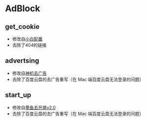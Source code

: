# AdBlock

## get_cookie

- 修改自[小白配置](https://github.com/Orz-3/QuantumultX/blob/master/JS_GetCookie.conf)
- 去除了404的链接

## advertsing

- 修改自[神机去广告](https://github.com/ConnersHua/RuleGo/blob/master/Surge/Module/Block/Advertising.sgmodule)
- 去除了百度云盘的去广告重写（在 Mac 端百度云盘无法登录的问题）

## start_up

- 修改自[墨鱼去开屏v2.0](https://github.com/ddgksf2013/Rewrite/blob/master/AdBlock/StartUp.conf)
- 去除了百度云盘的去广告重写（在 Mac 端百度云盘无法登录的问题）
